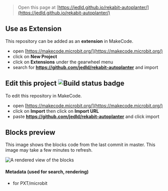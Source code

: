 
> Open this page at [https://jedld.github.io/rekabit-autoplanter/](https://jedld.github.io/rekabit-autoplanter/)

## Use as Extension

This repository can be added as an **extension** in MakeCode.

* open [https://makecode.microbit.org/](https://makecode.microbit.org/)
* click on **New Project**
* click on **Extensions** under the gearwheel menu
* search for **https://github.com/jedld/rekabit-autoplanter** and import

## Edit this project ![Build status badge](https://github.com/jedld/rekabit-autoplanter/workflows/MakeCode/badge.svg)

To edit this repository in MakeCode.

* open [https://makecode.microbit.org/](https://makecode.microbit.org/)
* click on **Import** then click on **Import URL**
* paste **https://github.com/jedld/rekabit-autoplanter** and click import

## Blocks preview

This image shows the blocks code from the last commit in master.
This image may take a few minutes to refresh.

![A rendered view of the blocks](https://github.com/jedld/rekabit-autoplanter/raw/master/.github/makecode/blocks.png)

#### Metadata (used for search, rendering)

* for PXT/microbit
<script src="https://makecode.com/gh-pages-embed.js"></script><script>makeCodeRender("{{ site.makecode.home_url }}", "{{ site.github.owner_name }}/{{ site.github.repository_name }}");</script>
